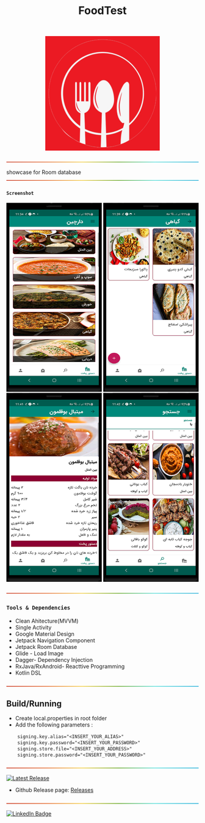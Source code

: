 <h1 align="center"> FoodTest </h1>
<br>
<p align="center">
    <img alt="FoodTest" title="FoodTest" src="ScreenShots/mainIcon.png" width="300">
</p>


![-----------------------------------------------------](ScreenShots/rainbow.png)

showcase for Room database
![-----------------------------------------------------](ScreenShots/rainbow.png)

#### `Screenshot` 

<p align="center">
  <img src = "ScreenShots/screenshot1.png" width=250>
   <img src = "ScreenShots/screenshot2.png" width=250>
  <br>
   <img src = "ScreenShots/screenshot3.png" width=250>
   <img src = "ScreenShots/screenshot4.png" width=250>
  </p>
  
  ![-----------------------------------------------------](ScreenShots/rainbow.png)

### `Tools & Dependencies`
* Clean Ahitecture(MVVM)
* Single Activity
* Google Material Design
* Jetpack Navigation Component
* Jetpack Room Database
* Glide - Load Image
* Dagger- Dependency Injection
* RxJava/RxAndroid- Reacttive Programming
* Kotlin DSL

 ![-----------------------------------------------------](ScreenShots/rainbow.png)
 
 ## Build/Running
- Create local.properties in root folder
- Add the following parameters :
```
    signing.key.alias="<INSERT_YOUR_ALIAS>"
    signing.key.password="<INSERT_YOUR_PASSWORD>"
    signing.store.file="<INSERT_YOUR_ADDRESS>"
    signing.store.password="<INSERT_YOUR_PASSWORD>"
```
 ![-----------------------------------------------------](ScreenShots/rainbow.png)

[![Latest Release](https://img.shields.io/badge/-Latest%20Release-orange)](#)

- Github Release page: [Releases](https://github.com/OmidTaheri/FoodTest/releases)

![-----------------------------------------------------](ScreenShots/rainbow.png)

[![LinkedIn Badge](https://img.shields.io/badge/LinkedIn-0077B5?style=for-the-badge&logo=linkedin&logoColor=white)](https://www.linkedin.com/in/omid-taheri)
